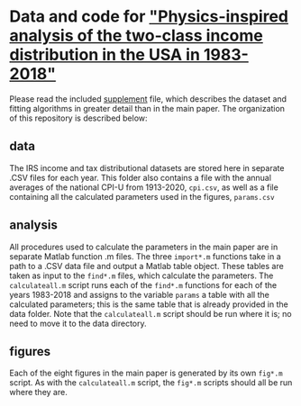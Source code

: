# Data and code for ["Physics-inspired analysis of the two-class income distribution in the USA in 1983-2018"](https://arxiv.org/abs/2110.03140)
Please read the included [supplement](https://github.com/dkludwig/two-class-income-distribution/blob/main/supplement.pdf) file, which describes the dataset and fitting algorithms in greater detail than in the main paper. The organization of this repository is described below:
## data
The IRS income and tax distributional datasets are stored here in separate .CSV files for each year. This folder also contains a file with the annual averages of the national CPI-U from 1913-2020, `cpi.csv`, as well as a file containing all the calculated parameters used in the figures, `params.csv`
## analysis
All procedures used to calculate the parameters in the main paper are in separate Matlab function .m files. The three `import*.m` functions take in a path to a .CSV data file and output a Matlab table object. These tables are taken as input to the `find*.m` files, which calculate the parameters. The `calculateall.m` script runs each of the `find*.m` functions for each of the years 1983-2018 and assigns to the variable `params` a table with all the calculated parameters; this is the same table that is already provided in the data folder. Note that the `calculateall.m` script should be run where it is; no need to move it to the data directory.
## figures
Each of the eight figures in the main paper is generated by its own `fig*.m` script. As with the `calculateall.m` script, the `fig*.m` scripts should all be run where they are.
